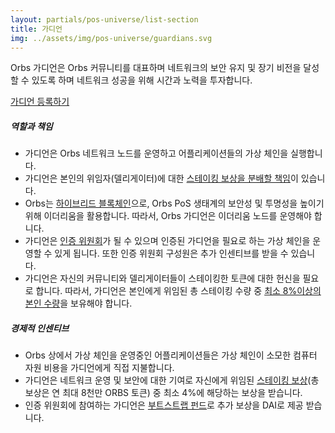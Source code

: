 ```yaml
---
layout: partials/pos-universe/list-section
title: 가디언
img: ../assets/img/pos-universe/guardians.svg
---
```


Orbs 가디언은 Orbs 커뮤니티를 대표하며 네트워크의 보안 유지 및 장기 비전을 달성할 수 있도록 하며 네트워크 성공을 위해 시간과 노력을 투자합니다.

[가디언 등록하기](https://guardians.orbs.network/ko/ "button")

##### 역할과 책임

- 가디언은 Orbs 네트워크 노드를 운영하고 어플리케이션들의 가상 체인을 실행합니다.
- 가디언은 본인의 위임자(델리게이터)에 대한 [스테이킹 보상을 분배할 책임](https://www.orbs.com/white-papers/orbs-pos-v2-the-age-of-guardians-section-rewards-distributions/)이 있습니다.
- Orbs는 [하이브리드 블록체인](https://www.orbs.com/white-papers/orbs-pos-v2-the-age-of-guardians-section-pos-on-ethereum/)으로, Orbs PoS 생태계의 보안성 및 투명성을 높이기 위해 이더리움을 활용합니다. 따라서, Orbs 가디언은 이더리움 노드를 운영해야 합니다.
- 가디언은 [인증 위원회](https://www.orbs.com/white-papers/orbs-pos-v2-the-age-of-guardians-section-election-committees/)가 될 수 있으며 인증된 가디언을 필요로 하는 가상 체인을 운영할 수 있게 됩니다. 또한 인증 위원회 구성원은 추가 인센티브를 받을 수 있습니다.
- 가디언은 자신의 커뮤니티와 델리게이터들이 스테이킹한 토큰에 대한 헌신을 필요로 합니다. 따라서, 가디언은 본인에게 위임된 총 스테이킹 수량 중 [최소 8%이상의 본인 수량](https://www.orbs.com/white-papers/orbs-pos-v2-the-age-of-guardians-section-minimum-self-delegation/)을 보유해야 합니다.

##### 경제적 인센티브

- Orbs 상에서 가상 체인을 운영중인 어플리케이션들은 가상 체인이 소모한 컴퓨터 자원 비용을 가디언에게 직접 지불합니다.
- 가디언은 네트워크 운영 및 보안에 대한 기여로 자신에게 위임된 [스테이킹 보상](https://www.orbs.com/white-papers/orbs-pos-v2-the-age-of-guardians-section-rewards-fees-bootstrap-fund/)(총 보상은 연 최대 8천만 ORBS 토큰) 중 최소 4%에 해당하는 보상을 받습니다.
- 인증 위원회에 참여하는 가디언은 [부트스트랩 펀드](https://www.orbs.com/white-papers/orbs-pos-v2-the-age-of-guardians-section-rewards-fees-bootstrap-fund/)로 추가 보상을 DAI로 제공 받습니다.
